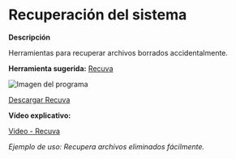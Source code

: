 # Recuperación del sistema

**Descripción**

Herramientas para recuperar archivos borrados accidentalmente.

**Herramienta sugerida:**  [Recuva](https://www.ccleaner.com/recuva)

![Imagen del programa](https://img.youtube.com/vi/Xk1gHDytPrA/0.jpg)

[Descargar Recuva](https://www.ccleaner.com/recuva/download)

**Vídeo explicativo:**

  [Video - Recuva](https://www.youtube.com/watch?v=Xk1gHDytPrA)

_Ejemplo de uso: Recupera archivos eliminados fácilmente._